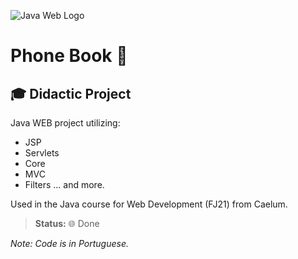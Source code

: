 ![Java Web Logo](https://user-images.githubusercontent.com/37045332/125006306-3100f680-e034-11eb-8e52-2a06da52e94d.png)

# Phone Book 📖

## 🎓 Didactic Project
Java WEB project utilizing:
- JSP
- Servlets
- Core
- MVC
- Filters
... and more.

Used in the Java course for Web Development (FJ21) from Caelum.

> **Status:** 🌐 Done

_Note: Code is in Portuguese._

